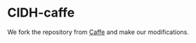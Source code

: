 # CIDH-caffe
We fork the repository from [Caffe](https://github.com/BVLC/caffe) and make our modifications. 
